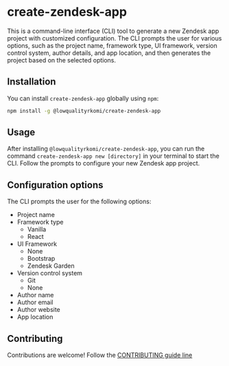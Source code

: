 # create-zendesk-app

This is a command-line interface (CLI) tool to generate a new Zendesk app project with customized configuration. The CLI prompts the user for various options, such as the project name, framework type, UI framework, version control system, author details, and app location, and then generates the project based on the selected options.

## Installation

You can install `create-zendesk-app` globally using `npm`:

```sh
npm install -g @lowqualityrkomi/create-zendesk-app
```

## Usage

After installing `@lowqualityrkomi/create-zendesk-app`, you can run the command `create-zendesk-app new [directory]` in your terminal to start the CLI. Follow the prompts to configure your new Zendesk app project.

## Configuration options

The CLI prompts the user for the following options:

-   Project name
-   Framework type
    -   Vanilla
    -   React
-   UI Framework
    -   None
    -   Bootstrap
    -   Zendesk Garden
-   Version control system
    -   Git
    -   None
-   Author name
-   Author email
-   Author website
-   App location

## Contributing

Contributions are welcome! Follow the [CONTRIBUTING guide line](https://github.com/lowqualityrkomi/create-zendesk-app/blob/main/CONTRIBUTING.md)

